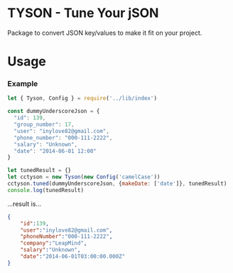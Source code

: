# TYSON - Tune Your jSON
Package to convert JSON key/values to make it fit on your project.

# Usage

### Example
```javascript
let { Tyson, Config } = require('../lib/index')

const dummyUnderscoreJson = {
  "id": 139,
  "group_number": 17,
  "user": "inylove82@gmail.com",
  "phone_number": "000-111-2222",
  "salary": "Unknown",
  "date": "2014-06-01 12:00"
}

let tunedResult = {}
let cctyson = new Tyson(new Config('camelCase'))
cctyson.tuned(dummyUnderscoreJson, {makeDate: ['date']}, tunedResult)
console.log(tunedResult)
```
...result is...
```json
{
    "id":139,
    "user":"inylove82@gmail.com",
    "phoneNumber":"000-111-2222",
    "company":"LeapMind",
    "salary":"Unknown",
    "date":"2014-06-01T03:00:00.000Z"
}
```


